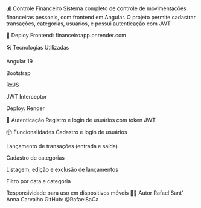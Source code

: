 💰 Controle Financeiro
Sistema completo de controle de movimentações financeiras pessoais, com frontend em Angular. O projeto permite cadastrar transações, categorias, usuários, e possui autenticação com JWT.

🔗 Deploy
Frontend: financeiroapp.onrender.com

🛠️ Tecnologias Utilizadas

Angular 19

Bootstrap

RxJS

JWT Interceptor

Deploy: Render

🔐 Autenticação
Registro e login de usuários com token JWT

📦 Funcionalidades
Cadastro e login de usuários

Lançamento de transações (entrada e saída)

Cadastro de categorias

Listagem, edição e exclusão de lançamentos

Filtro por data e categoria

Responsividade para uso em dispositivos móveis
🧑‍💻 Autor
Rafael Sant' Anna Carvalho
GitHub: @RafaelSaCa
